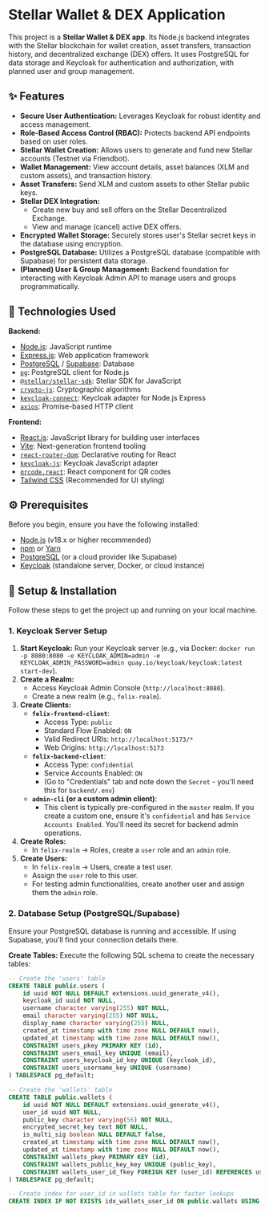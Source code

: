 # Stellar Wallet & DEX Application
This project is a **Stellar Wallet & DEX app**. Its Node.js backend integrates with the Stellar blockchain for wallet creation, asset transfers, transaction history, and decentralized exchange (DEX) offers. It uses PostgreSQL for data storage and Keycloak for authentication and authorization, with planned user and group management.

## ✨ Features

* **Secure User Authentication:** Leverages Keycloak for robust identity and access management.
* **Role-Based Access Control (RBAC):** Protects backend API endpoints based on user roles.
* **Stellar Wallet Creation:** Allows users to generate and fund new Stellar accounts (Testnet via Friendbot).
* **Wallet Management:** View account details, asset balances (XLM and custom assets), and transaction history.
* **Asset Transfers:** Send XLM and custom assets to other Stellar public keys.
* **Stellar DEX Integration:**
    * Create new buy and sell offers on the Stellar Decentralized Exchange.
    * View and manage (cancel) active DEX offers.
* **Encrypted Wallet Storage:** Securely stores user's Stellar secret keys in the database using encryption.
* **PostgreSQL Database:** Utilizes a PostgreSQL database (compatible with Supabase) for persistent data storage.
* **(Planned) User & Group Management:** Backend foundation for interacting with Keycloak Admin API to manage users and groups programmatically.

## 🚀 Technologies Used

**Backend:**
* [Node.js](https://nodejs.org/): JavaScript runtime
* [Express.js](https://expressjs.com/): Web application framework
* [PostgreSQL](https://www.postgresql.org/) / [Supabase](https://supabase.com/): Database
* [`pg`](https://node-postgres.com/): PostgreSQL client for Node.js
* [`@stellar/stellar-sdk`](https://stellar.github.io/js-stellar-sdk/): Stellar SDK for JavaScript
* [`crypto-js`](https://github.com/brix/crypto-js): Cryptographic algorithms
* [`keycloak-connect`](https://www.keycloak.org/docs/latest/securing_apps/index.html#_nodejs_adapter): Keycloak adapter for Node.js Express
* [`axios`](https://axios-http.com/): Promise-based HTTP client

**Frontend:**
* [React.js](https://react.dev/): JavaScript library for building user interfaces
* [Vite](https://vitejs.dev/): Next-generation frontend tooling
* [`react-router-dom`](https://reactrouter.com/): Declarative routing for React
* [`keycloak-js`](https://www.keycloak.org/docs/latest/securing_apps/index.html#_javascript_adapter): Keycloak JavaScript adapter
* [`qrcode.react`](https://github.com/zpao/qrcode.react): React component for QR codes
* [Tailwind CSS](https://tailwindcss.com/) (Recommended for UI styling)

## ⚙️ Prerequisites

Before you begin, ensure you have the following installed:

* [Node.js](https://nodejs.org/en/download/) (v18.x or higher recommended)
* [npm](https://www.npmjs.com/get-npm) or [Yarn](https://yarnpkg.com/lang/en/docs/install/)
* [PostgreSQL](https://www.postgresql.org/download/) (or a cloud provider like Supabase)
* [Keycloak](https://www.keycloak.org/downloads) (standalone server, Docker, or cloud instance)

## 🚀 Setup & Installation

Follow these steps to get the project up and running on your local machine.

### 1. Keycloak Server Setup

1.  **Start Keycloak:** Run your Keycloak server (e.g., via Docker: `docker run -p 8080:8080 -e KEYCLOAK_ADMIN=admin -e KEYCLOAK_ADMIN_PASSWORD=admin quay.io/keycloak/keycloak:latest start-dev`).
2.  **Create a Realm:**
    * Access Keycloak Admin Console (`http://localhost:8080`).
    * Create a new realm (e.g., `felix-realm`).
3.  **Create Clients:**
    * **`felix-frontend-client`**:
        * Access Type: `public`
        * Standard Flow Enabled: `ON`
        * Valid Redirect URIs: `http://localhost:5173/*`
        * Web Origins: `http://localhost:5173`
    * **`felix-backend-client`**:
        * Access Type: `confidential`
        * Service Accounts Enabled: `ON`
        * (Go to "Credentials" tab and note down the `Secret` - you'll need this for `backend/.env`)
    * **`admin-cli` (or a custom admin client)**:
        * This client is typically pre-configured in the `master` realm. If you create a custom one, ensure it's `confidential` and has `Service Accounts Enabled`. You'll need its secret for backend admin operations.
4.  **Create Roles:**
    * In `felix-realm` -> Roles, create a `user` role and an `admin` role.
5.  **Create Users:**
    * In `felix-realm` -> Users, create a test user.
    * Assign the `user` role to this user.
    * For testing admin functionalities, create another user and assign them the `admin` role.

### 2. Database Setup (PostgreSQL/Supabase)

Ensure your PostgreSQL database is running and accessible. If using Supabase, you'll find your connection details there.

**Create Tables:** Execute the following SQL schema to create the necessary tables:

```sql
-- Create the 'users' table
CREATE TABLE public.users (
    id uuid NOT NULL DEFAULT extensions.uuid_generate_v4(),
    keycloak_id uuid NOT NULL,
    username character varying(255) NOT NULL,
    email character varying(255) NOT NULL,
    display_name character varying(255) NULL,
    created_at timestamp with time zone NULL DEFAULT now(),
    updated_at timestamp with time zone NULL DEFAULT now(),
    CONSTRAINT users_pkey PRIMARY KEY (id),
    CONSTRAINT users_email_key UNIQUE (email),
    CONSTRAINT users_keycloak_id_key UNIQUE (keycloak_id),
    CONSTRAINT users_username_key UNIQUE (username)
) TABLESPACE pg_default;

-- Create the 'wallets' table
CREATE TABLE public.wallets (
    id uuid NOT NULL DEFAULT extensions.uuid_generate_v4(),
    user_id uuid NOT NULL,
    public_key character varying(56) NOT NULL,
    encrypted_secret_key text NOT NULL,
    is_multi_sig boolean NULL DEFAULT false,
    created_at timestamp with time zone NULL DEFAULT now(),
    updated_at timestamp with time zone NULL DEFAULT now(),
    CONSTRAINT wallets_pkey PRIMARY KEY (id),
    CONSTRAINT wallets_public_key_key UNIQUE (public_key),
    CONSTRAINT wallets_user_id_fkey FOREIGN KEY (user_id) REFERENCES users (id) ON DELETE CASCADE
) TABLESPACE pg_default;

-- Create index for user_id in wallets table for faster lookups
CREATE INDEX IF NOT EXISTS idx_wallets_user_id ON public.wallets USING btree (user_id) TABLESPACE pg_default;
